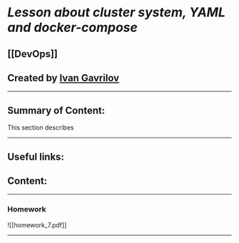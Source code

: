 # ***Lesson about cluster system, YAML and docker-compose***

## [[DevOps]]


## Created by [Ivan Gavrilov](https://github.com/ivangavrilov-viii)
---
## Summary of Content:
This section describes


---
## Useful links:



## Content:
---
### Homework
![[homework_7.pdf]]

---




